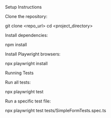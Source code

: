 Setup Instructions

Clone the repository:

git clone <repo_url>
cd <project_directory>

Install dependencies:

npm install

Install Playwright browsers:

npx playwright install

Running Tests

Run all tests:

npx playwright test

Run a specific test file:

npx playwright test tests/SimpleFormTests.spec.ts



